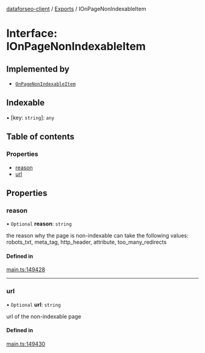 [dataforseo-client](../README.md) / [Exports](../modules.md) / IOnPageNonIndexableItem

# Interface: IOnPageNonIndexableItem

## Implemented by

- [`OnPageNonIndexableItem`](../classes/OnPageNonIndexableItem.md)

## Indexable

▪ [key: `string`]: `any`

## Table of contents

### Properties

- [reason](IOnPageNonIndexableItem.md#reason)
- [url](IOnPageNonIndexableItem.md#url)

## Properties

### reason

• `Optional` **reason**: `string`

the reason why the page is non-indexable
can take the following values: robots_txt, meta_tag, http_header, attribute, too_many_redirects

#### Defined in

[main.ts:149428](https://github.com/dataforseo/TypeScriptClient/blob/7ca1aa4/main.ts#L149428)

___

### url

• `Optional` **url**: `string`

url of the non-indexable page

#### Defined in

[main.ts:149430](https://github.com/dataforseo/TypeScriptClient/blob/7ca1aa4/main.ts#L149430)
